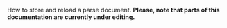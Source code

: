How to store and reload a parse document.
**Please, note that parts of this documentation are currently under editing.**
